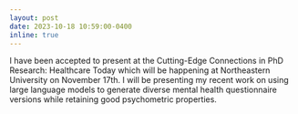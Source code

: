 ```yaml
---
layout: post
date: 2023-10-18 10:59:00-0400
inline: true
---
```


I have been accepted to present at the Cutting-Edge Connections in PhD Research: Healthcare Today which will be happening at Northeastern University on November 17th. I will be presenting my recent work on using large language models to generate diverse mental health questionnaire versions while retaining good psychometric properties.
